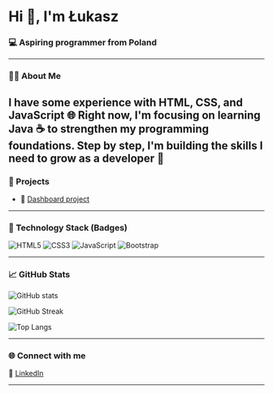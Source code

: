 <h1>Hi 👋, I'm Łukasz</h1>
<h3>💻 Aspiring programmer from Poland</h3>

---

### 👨‍💻 About Me

I have some experience with HTML, CSS, and JavaScript 🌐
Right now, I'm focusing on learning Java ☕ to strengthen my programming foundations.
Step by step, I'm building the skills I need to grow as a developer 🚀
---

### 🚀 Projects

- 🔭 [Dashboard project](https://github.com/LukaszMateuszSobczak/dashBoard)

---

### 🧰 Technology Stack (Badges)

![HTML5](https://img.shields.io/badge/HTML5-E34F26?style=flat&logo=html5&logoColor=white)
![CSS3](https://img.shields.io/badge/CSS3-1572B6?style=flat&logo=css3&logoColor=white)
![JavaScript](https://img.shields.io/badge/JavaScript-F7DF1E?style=flat&logo=javascript&logoColor=000)
![Bootstrap](https://img.shields.io/badge/Bootstrap-563D7C?style=flat&logo=bootstrap&logoColor=white)

---

### 📈 GitHub Stats

<p>
  <img src="https://github-readme-stats.vercel.app/api?username=LukaszMateuszSobczak&show_icons=true&theme=github_dark" alt="GitHub stats" />
</p>

<p>
  <img src="https://github-readme-streak-stats.herokuapp.com/?user=LukaszMateuszSobczak&theme=github-dark" alt="GitHub Streak" />
</p>

<p>
  <img src="https://github-readme-stats.vercel.app/api/top-langs/?username=LukaszMateuszSobczak&layout=compact&theme=github_dark" alt="Top Langs" />
</p>

---

### 🌐 Connect with me

🔗 [LinkedIn](https://www.linkedin.com/in/łukasz-sobczak-138928263)

---
